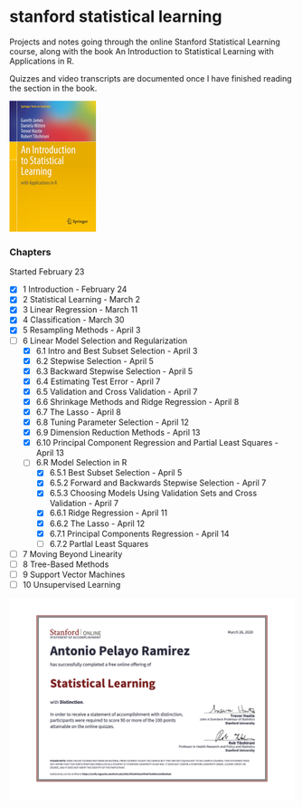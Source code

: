 # stanford statistical learning
Projects and notes going through the online Stanford Statistical Learning course,
along with the book An Introduction to Statistical Learning with Applications in R. 

Quizzes and video transcripts are documented once I have finished reading the section
in the book.

!['textbook cover'](./files/islr-cover.jpg)

### Chapters
Started February 23 
- [x] 1 Introduction - February 24
- [x] 2 Statistical Learning - March 2
- [x] 3 Linear Regression - March 11 
- [x] 4 Classification - March 30
- [x] 5 Resampling Methods - April 3
- [ ] 6 Linear Model Selection and Regularization
    - [x] 6.1 Intro and Best Subset Selection - April 3
    - [x] 6.2 Stepwise Selection - April 5
    - [x] 6.3 Backward Stepwise Selection - April 5
    - [x] 6.4 Estimating Test Error - April 7
    - [x] 6.5 Validation and Cross Validation - April 7
    - [x] 6.6 Shrinkage Methods and Ridge Regression - April 8
    - [x] 6.7 The Lasso - April 8
    - [x] 6.8 Tuning Parameter Selection - April 12
    - [x] 6.9 Dimension Reduction Methods - April 13
    - [x] 6.10 Principal Component Regression and Partial Least Squares - April 13
    - [ ] 6.R Model Selection in R
        - [x] 6.5.1 Best Subset Selection - April 5
        - [x] 6.5.2 Forward and Backwards Stepwise Selection - April 7
        - [x] 6.5.3 Choosing Models Using Validation Sets and Cross Validation - April 7
        - [x] 6.6.1 Ridge Regression - April 11
        - [x] 6.6.2 The Lasso - April 12
        - [x] 6.7.1 Principal Components Regression - April 14
        - [ ] 6.7.2 Partlal Least Squares
- [ ] 7 Moving Beyond Linearity 
- [ ] 8 Tree-Based Methods
- [ ] 9 Support Vector Machines
- [ ] 10 Unsupervised Learning

!['statement of accomplishment'](files/soa.png)
